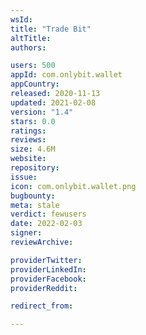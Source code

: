 ```yaml
---
wsId: 
title: "Trade Bit"
altTitle: 
authors:

users: 500
appId: com.onlybit.wallet
appCountry: 
released: 2020-11-13
updated: 2021-02-08
version: "1.4"
stars: 0.0
ratings: 
reviews: 
size: 4.6M
website: 
repository: 
issue: 
icon: com.onlybit.wallet.png
bugbounty: 
meta: stale
verdict: fewusers
date: 2022-02-03
signer: 
reviewArchive:

providerTwitter: 
providerLinkedIn: 
providerFacebook: 
providerReddit: 

redirect_from:

---
```


